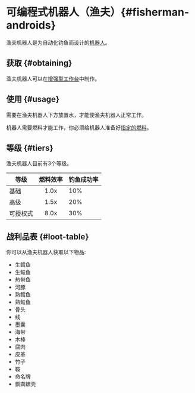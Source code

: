 # 可编程式机器人（渔夫）{#fisherman-androids}

渔夫机器人是为自动化钓鱼而设计的[机器人](/Androids)。

## 获取 {#obtaining}

渔夫机器人可以在[增强型工作台](/Enhanced-Crafting-Table)中制作。

## 使用 {#usage}

需要在渔夫机器人下方放置水，才能使渔夫机器人正常工作。

机器人需要燃料才能工作，你必须给机器人准备好[指定的燃料](/Normal-Androids#power-source)。

## 等级 {#tiers}

渔夫机器人目前有3个等级。

| 等级 | 燃料效率 | 钓鱼成功率 |
| --------- | :-------------: | ------------ |
| 基础 | 1.0x   | 10% |
| 高级 | 1.5x   | 20% |
| 可授权式 | 8.0x | 30% |

## 战利品表 {#loot-table}

你可以从渔夫机器人获取以下物品:

- 生鳕鱼
- 生鲑鱼
- 热带鱼
- 河豚
- 熟鳕鱼
- 熟鲑鱼
- 骨头
- 线
- 墨囊
- 海带
- 木棒
- 腐肉
- 皮革
- 竹子
- 鞍
- 命名牌
- 鹦鹉螺壳
